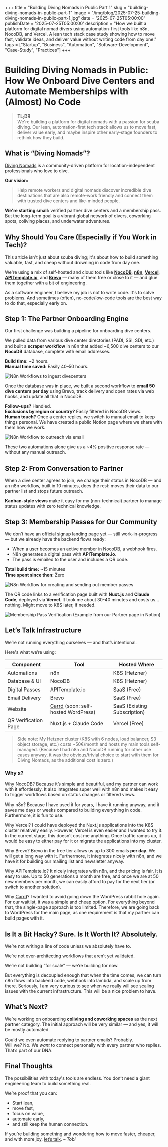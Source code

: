 +++
title = "Building Diving Nomads in Public Part 1"
slug = "building-diving-nomads-in-public-part-1"
image = "/img/blog/2025-07-25-building-diving-nomads-in-public-part-1.jpg"
date = '2025-07-25T05:00:00'
publishDate = '2025-07-25T05:00:00'
description = "How we built a platform for digital nomad divers using automation-first tools like n8n, NocoDB, and Vercel. A lean tech stack case study showing how to move fast, validate ideas, and deliver value without writing code from day one."
tags = ["Startup", "Business", "Automation", "Software-Development", "Case-Study", "Practices"]
+++

# Building Diving Nomads in Public: How We Onboard Dive Centers and Automate Memberships with (Almost) No Code

> **TL;DR**  
> We're building a platform for digital nomads with a passion for scuba diving. Our lean, automation-first tech stack allows us to move fast, deliver value early, and maybe inspire other early-stage founders to rethink how they build.

## What is “Diving Nomads”?
[Diving Nomads](https://divingnomads.club) is a community-driven platform for location-independent professionals who love to dive.

**Our vision:**
> Help remote workers and digital nomads discover incredible dive destinations that are also remote-work friendly and connect them with trusted dive centers and like-minded people.

**We're starting small:** verified partner dive centers and a membership pass. But the long-term goal is a vibrant global network of divers, coworking spots, coliving places, and underwater adventures.

## Why Should You Care (Especially if You Work in Tech)?
This article isn't just about scuba diving; it's about how to build something valuable, fast, and cheap without drowning in code from day one.

We're using a mix of self-hosted and cloud tools like **[NocoDB](https://nocodb.com/)**, **[n8n](https://l.mende.io/n8n)**, **[Vercel](https://vercel.com/home)**, **[APITemplate.io](https://l.mende.io/apitemplate)**, and **[Brevo](https://www.brevo.com/de/)** — many of them free or close to it — and glue them together with a bit of engineering.

As a software engineer, I believe my job is not to write code. It's to solve problems. And sometimes (often), no-code/low-code tools are the best way to do that, especially early on.

## Step 1: The Partner Onboarding Engine
Our first challenge was building a pipeline for onboarding dive centers.

We pulled data from various dive center directories (PADI, SSI, SDI, etc.) and built a **scraper workflow** in n8n that added ~6,500 dive centers to our **NocoDB** database, complete with email addresses.

**Build time:** ~2 hours.  
**Manual time saved:** Easily 40–50 hours.

![N8n Workflows to ingest divecenters](/img/blog/2025-07-25-dn-n8n-scraping.png)

Once the database was in place, we built a second workflow to **email 50 dive centers per day** using Brevo, track delivery and open rates via web hooks, and update all that in NocoDB.

**Follow-ups?** Handled.  
**Exclusions by region or country?** Easily filtered in NocoDB views.  
**Human touch?** Once a center replies, we switch to manual email to keep things personal. We have created a public Notion page where we share with them how we work. 

![N8n Workflow to outreach via email](/img/blog/2025-07-25-dn-n8n-email-outreach.png)


These two automations alone give us a ~4% positive response rate — without any manual outreach.

## Step 2: From Conversation to Partner
When a dive center agrees to join, we change their status in NocoDB — and an n8n workflow, built in 10 minutes, does the rest: moves their data to our partner list and stops future outreach.

**Kanban-style views** make it easy for my (non-technical) partner to manage status updates with zero technical knowledge.

## Step 3: Membership Passes for Our Community
We don’t have an official signup landing page yet — still work-in-progress — but we already have the backend flows ready:
- When a user becomes an active member in NocoDB, a webhook fires.
- N8n generates a digital pass with **APITemplate.io**.
- The pass is emailed to the user and includes a QR code.

**Total build time:** ~15 minutes  
**Time spent since then:** Zero

![N8n Workflow for creating and sending out member passes](/img/blog/2025-07-25-dn-n8n-on-member-activated.png)

The QR code links to a verification page built with **Nuxt.js** and **Claude Code**, deployed via **Vercel**. It took me about 30-40 minutes and costs us… nothing. Might move to K8S later, if needed.

![Membership Pass Verification (Example from our Partner page in Notion)](/img/blog/2025-07-25-dn-membership-pass.png)

## Let’s Talk Infrastructure
We’re not running everything ourselves — and that’s intentional.

Here's what we’re using:

| Component            | Tool                                                            | Hosted Where                 |
| -------------------- | --------------------------------------------------------------- | ---------------------------- |
| Automations          | n8n                                                             | K8S (Hetzner)                |
| Database & UI        | NocoDB                                                          | K8S (Hetzner)                |
| Digital Passes       | APITemplate.io                                                  | SaaS (Free)                  |
| Email Delivery       | Brevo                                                           | SaaS (Free)                  |
| Website              | [Carrd](https://l.mende.io/carrd) (soon: self-hosted WordPress) | SaaS (Existing Subscription) |
| QR Verification Page | Nuxt.js + Claude Code                                           | Vercel (Free)                |

> Side note: My Hetzner cluster (K8S with 6 nodes, load balancer, S3 object storage, etc.) costs ~50€/month and hosts my main tools self-managed. (Because I had n8n and NocoDB running for other use cases anyway, it was the obvious/trivial choice to start with them for Diving Nomads, as the additional cost is zero.)
### Why x?
Why NocoDB? Because it’s simple and beautiful, and my partner can work with it effortlessly. It also integrates super well with n8n and makes it easy to trigger workflows based on status changes or filtered views.

Why n8n? Because I have used it for years, I have it running anyway, and it saves me days or weeks compared to building everything in code. Furthermore, it is fun to use.

Why Vercel? I could have deployed the Nuxt.js applications into the K8S cluster relatively easily. However, Vercel is even easier and I wanted to try it. In the current stage, this doesn’t cost me anything. Once traffic ramps up, it would be easy to either pay for it or migrate the applications into my cluster.

Why Brevo? Brevo in the free tier allows us up to 300 emails **per day**. We will get a long way with it. Furthermore, it integrates nicely with n8n, and we have it for building our mailing list and newsletter anyway.

Why APITemplate.io? It nicely integrates with n8n, and the pricing is fair. It is easy to use. Up to 50 generations a month are free, and once we are at 50 new members per month, we can easily afford to pay for the next tier (or switch to another solution).

Why [Carrd](https://l.mende.io/carrd)? I wanted to avoid going down the WordPress rabbit hole again. For our waitlist, it was a simple and cheap option. For everything beyond that, the single-page approach is too limited. Therefore, we are going back to WordPress for the main page, as one requirement is that my partner can build pages with it.

## Is It a Bit Hacky? Sure. Is It Worth It? Absolutely.
We’re not writing a line of code unless we absolutely have to.  

We’re not over-architecting workflows that aren’t yet validated.  

We’re not building “for scale” — we’re building for now.

But everything is decoupled enough that when the time comes, we can turn n8n flows into backend code, webhook into lambda, and scale up from there. Seriously, I am very curious to see when we really will see scaling issues with the current infrastructure. This will be a nice problem to have.

## What’s Next?
We’re working on onboarding **coliving and coworking spaces** as the next partner category. The initial approach will be very similar — and yes, it will be mostly automated.

Could we even automate replying to partner emails? Probably.  
Will we? No. We *want* to connect personally with every partner who replies. That’s part of our DNA.

## Final Thoughts
The possibilities with today's tools are endless. You don’t need a giant engineering team to build something real.

We’re proof that you can:
- Start lean,
- move fast,
- focus on value,
- automate early,
- and still keep the human connection.

If you’re building something and wondering how to move faster, cheaper, and with more joy, [let’s talk](https://cal.com/tobiasmende/30min).
*– Tobi*